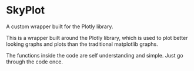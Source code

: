 # SkyPlot
A custom wrapper built for the Plotly library.

This is a wrapper built around the Plotly library, which is used to plot better looking graphs and plots than the traditional matplotlib graphs.

The functions inside the code are self understanding and simple. Just go through the code once. 


